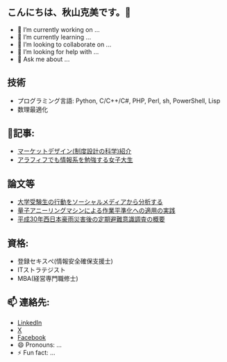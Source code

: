 ## こんにちは、秋山克美です。👋

<!--
**l-plantarum/l-plantarum** is a ✨ _special_ ✨ repository because its `README.md` (this file) appears on your GitHub profile.

Here are some ideas to get you started:
-->
- 🔭 I’m currently working on ...
- 🌱 I’m currently learning ...
- 👯 I’m looking to collaborate on ...
- 🤔 I’m looking for help with ...
- 💬 Ask me about ...
## 技術
- プログラミング言語: Python, C/C++/C#, PHP, Perl, sh, PowerShell, Lisp
- 数理最適化
## 🧻記事:
- [マーケットデザイン(制度設計の科学)紹介](https://qiita.com/plantarum/items/9449c2cd4a908fecb9ac)
- [アラフィフでも情報系を勉強する女子大生](https://qiita.com/plantarum/items/f0279ffce288e662b030)
## 論文等
- [大学受験生の行動をソーシャルメディアから分析する](https://www.ieice.org/publications/ken/summary.php?contribution_id=112135)
- [量子アニーリングマシンによる作業平準化への適用の実践](https://ipsj.ixsq.nii.ac.jp/ej/index.php?active_action=repository_view_main_item_detail&page_id=13&block_id=8&item_id=225028&item_no=1)
- [平成30年西日本豪雨災害後の定期避難意識調査の概要](https://jglobal.jst.go.jp/detail?JGLOBAL_ID=202402281995029336)
## 資格:
- 登録セキスぺ(情報安全確保支援士)
- ITストラテジスト
- MBA(経営専門職修士)
## 📫 連絡先:
- [LinkedIn](https://www.linkedin.com/in/akiyama-katsumi/)
- [X](https://x.com/plantarum)
- [Facebook](https://www.facebook.com/akiyama.katsumi)
- 😄 Pronouns: ...
- ⚡ Fun fact: ...

